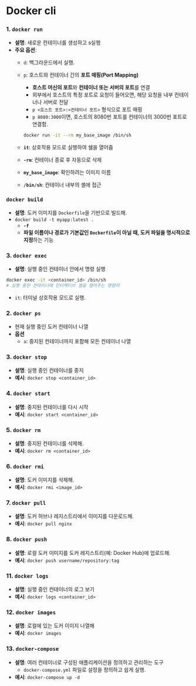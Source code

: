 # Docker cli

### 1. **`docker run`**

- **설명**: 새로운 컨테이너를 생성하고 s실행
- **주요 옵션**:
    - `d`: 백그라운드에서 실행.
    - `p`: 호스트와 컨테이너 간의 **포트 매핑(Port Mapping)**
        - **호스트 머신의 포트**와 **컨테이너 또는 서버의 포트**를 연결
        - 외부에서 호스트의 특정 포트로 요청이 들어오면, 해당 요청을 내부 컨테이너나 서버로 전달
        - `p <호스트 포트>:<컨테이너 포트>` 형식으로 포트 매핑
        - `p 8080:3000`이면, 호스트의 8080번 포트를 컨테이너의 3000번 포트로 연결함.
        
        ```bash
        docker run -it --rm my_base_image /bin/sh
        ```
        
    - **`it`**: 상호작용 모드로 실행하여 쉘을 열어줌
    - **`-rm`**: 컨테이너 종료 후 자동으로 삭제
    - **`my_base_image`**: 확인하려는 이미지 이름
    - **`/bin/sh`**: 컨테이너 내부의 셸에 접근

### **`docker build`**

- **설명**: 도커 이미지를 `Dockerfile`을 기반으로 빌드해.
- `docker build -t myapp:latest .`
    - **`-f`**
    - **파일 이름이나 경로가 기본값인 `Dockerfile`이 아닐 때, 도커 파일을 명시적으로 지정**하는 기능

### 3. **`docker exec`**

- **설명**: 실행 중인 컨테이너 안에서 명령 실행

```bash
docker exec -it <container_id> /bin/sh
# 실행 중인 컨테이너에 인터랙티브 셸을 열어주는 명령어
```

- `it`: 터미널 상호작용 모드로 실행.

### 2. **`docker ps`**

- 현재 실행 중인 도커 컨테이너 나열
- **옵션**
    - `a`: 중지된 컨테이너까지 포함해 모든 컨테이너 나열

### 3. **`docker stop`**

- **설명**: 실행 중인 컨테이너를 중지
- **예시**: `docker stop <container_id>`

### 4. **`docker start`**

- **설명**: 중지된 컨테이너를 다시 시작
- **예시**: `docker start <container_id>`

### 5. **`docker rm`**

- **설명**: 중지된 컨테이너를 삭제해.
- **예시**: `docker rm <container_id>`

### 6. **`docker rmi`**

- **설명**: 도커 이미지를 삭제해.
- **예시**: `docker rmi <image_id>`

### 7. **`docker pull`**

- **설명**: 도커 허브나 레지스트리에서 이미지를 다운로드해.
- **예시**: `docker pull nginx`

### 8. **`docker push`**

- **설명**: 로컬 도커 이미지를 도커 레지스트리(예: Docker Hub)에 업로드해.
- **예시**: `docker push username/repository:tag`

### 11. **`docker logs`**

- **설명**: 실행 중인 컨테이너의 로그 보기
- **예시**: `docker logs <container_id>`

### 12. **`docker images`**

- **설명**: 로컬에 있는 도커 이미지 나열해
- **예시**: `docker images`

### 13. **`docker-compose`**

- **설명**: 여러 컨테이너로 구성된 애플리케이션을 정의하고 관리하는 도구
    - `docker-compose.yml` 파일로 설정을 정의하고 쉽게 실행.
- **예시**: `docker-compose up -d`